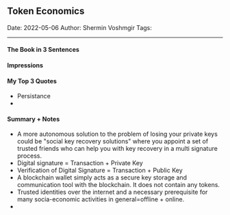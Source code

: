 
## Token Economics

Date: 2022-05-06
Author: Shermin Voshmgir
Tags:

---

#### The Book in 3 Sentences

#### Impressions

#### My Top 3 Quotes
- Persistance
- 

#### Summary + Notes
- A more autonomous solution to the problem of losing your private keys could be "social key recovery solutions" where you appoint a set of trusted friends who can help you with key recovery in a multi signature process.
- Digital signature = Transaction + Private Key
- Verification of Digital Signature = Transaction + Public Key
- A blockchain wallet simply acts as a secure key storage and communication tool with the blockchain. It does not contain any tokens.
- Trusted identities over the internet and a necessary prerequisite for many socia-economic activities in general=offline + online.
- 
